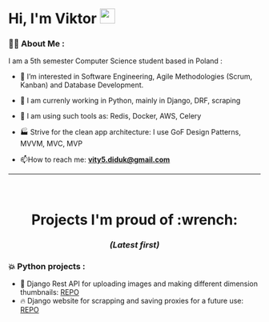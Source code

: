 
<div>
<h1>
  Hi, I'm Viktor
  <img src="https://media.giphy.com/media/hvRJCLFzcasrR4ia7z/giphy.gif" width="30px"/>
</h1>
</div>


### :man_technologist: About Me :
I am a 5th semester Computer Science student based in Poland :
- :telescope: I’m interested in Software Engineering, Agile Methodologies (Scrum, Kanban) and Database Development.

- :seedling: I am currenly working in Python, mainly in Django, DRF, scraping

- 💌 I am using such tools as: Redis, Docker, AWS, Celery

- :factory: Strive for the clean app architecture: I use GoF Design Patterns, MVVM, MVC, MVP

- :mailbox:How to reach me: **vity5.diduk@gmail.com**

---

<div id="anotherheader" align="center" padding="500">
<h1>
<br>
  Projects I'm proud of :wrench:
</h1>
<h3>
<i>(Latest first)</i>
</h3>
</div>

###  :collision: Python projects :

- :money_with_wings: Django Rest API for uploading images and making different dimension thumbnails: [REPO](https://github.com/claude-perrin/DRFImageUpload)
- :fire: Django website for scrapping and saving proxies for a future use: [REPO](https://github.com/claude-perrin/djangoProxyScrapper)
